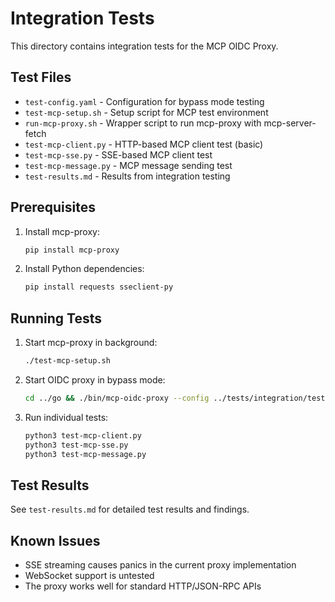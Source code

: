 # Integration Tests

This directory contains integration tests for the MCP OIDC Proxy.

## Test Files

- `test-config.yaml` - Configuration for bypass mode testing
- `test-mcp-setup.sh` - Setup script for MCP test environment
- `run-mcp-proxy.sh` - Wrapper script to run mcp-proxy with mcp-server-fetch
- `test-mcp-client.py` - HTTP-based MCP client test (basic)
- `test-mcp-sse.py` - SSE-based MCP client test
- `test-mcp-message.py` - MCP message sending test
- `test-results.md` - Results from integration testing

## Prerequisites

1. Install mcp-proxy:
   ```bash
   pip install mcp-proxy
   ```

2. Install Python dependencies:
   ```bash
   pip install requests sseclient-py
   ```

## Running Tests

1. Start mcp-proxy in background:
   ```bash
   ./test-mcp-setup.sh
   ```

2. Start OIDC proxy in bypass mode:
   ```bash
   cd ../go && ./bin/mcp-oidc-proxy --config ../tests/integration/test-config.yaml
   ```

3. Run individual tests:
   ```bash
   python3 test-mcp-client.py
   python3 test-mcp-sse.py
   python3 test-mcp-message.py
   ```

## Test Results

See `test-results.md` for detailed test results and findings.

## Known Issues

- SSE streaming causes panics in the current proxy implementation
- WebSocket support is untested
- The proxy works well for standard HTTP/JSON-RPC APIs
